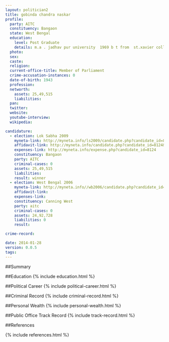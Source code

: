 ```yaml
---
layout: politician2
title: gobinda chandra naskar
profile: 
  party: AITC
  constituency: Bangaon
  state: West Bengal
  education: 
    level: Post Graduate
    details: m.a . jadhav pur university  1969 b t from  st.xavier college 1969
  photo: 
  sex: 
  caste: 
  religion: 
  current-office-title: Member of Parliament
  crime-accusation-instances: 0
  date-of-birth: 1943
  profession: 
  networth: 
    assets: 25,49,515
    liabilities: 
  pan: 
  twitter: 
  website: 
  youtube-interview: 
  wikipedia: 

candidature: 
  - election: Lok Sabha 2009
    myneta-link: http://myneta.info/ls2009/candidate.php?candidate_id=8124
    affidavit-link: http://myneta.info/candidate.php?candidate_id=8124&scan=original
    expenses-link: http://myneta.info/expense.php?candidate_id=8124
    constituency: Bangaon 
    party: AITC
    criminal-cases: 0
    assets: 25,49,515
    liabilities: 
    result: winner 
  - election: West Bengal 2006
    myneta-link: http://myneta.info//wb2006/candidate.php?candidate_id=572
    affidavit-link: 
    expenses-link: 
    constituency: Canning West 
    party: aitc
    criminal-cases: 0
    assets: 24,92,728
    liabilities: 0
    result:  

crime-record: 

date: 2014-01-28
version: 0.0.5
tags: 
---
```

##Summary


##Education
{% include education.html %}


##Political Career
{% include political-career.html %}


##Criminal Record
{% include criminal-record.html %}


##Personal Wealth
{% include personal-wealth.html %}


##Public Office Track Record
{% include track-record.html %}


##References


{% include references.html %}